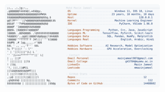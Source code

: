 <picture>
  <source srcset="https://raw.githubusercontent.com/mmazinjameel/mmazinjameel/main/dark_mode.svg?v=1757909593" media="(prefers-color-scheme: dark)">
  <img src="https://raw.githubusercontent.com/mmazinjameel/mmazinjameel/main/light_mode.svg?v=1757909593">
</picture>
